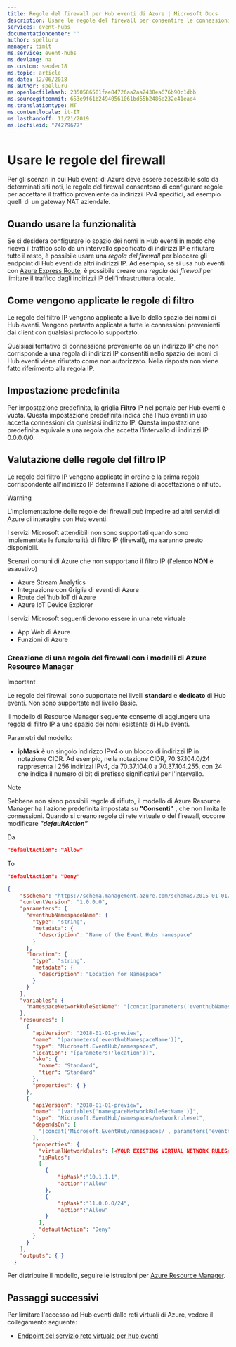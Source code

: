 ```yaml
---
title: Regole del firewall per Hub eventi di Azure | Microsoft Docs
description: Usare le regole del firewall per consentire le connessioni da indirizzi IP specifici ad Hub eventi di Azure.
services: event-hubs
documentationcenter: ''
author: spelluru
manager: timlt
ms.service: event-hubs
ms.devlang: na
ms.custom: seodec18
ms.topic: article
ms.date: 12/06/2018
ms.author: spelluru
ms.openlocfilehash: 2350586501fae84726aa2aa2438ea676b90c1dbb
ms.sourcegitcommit: 653e9f61b24940561061bd65b2486e232e41ead4
ms.translationtype: MT
ms.contentlocale: it-IT
ms.lasthandoff: 11/21/2019
ms.locfileid: "74279677"
---
```

# <a name="use-firewall-rules"></a>Usare le regole del firewall

Per gli scenari in cui Hub eventi di Azure deve essere accessibile solo da determinati siti noti, le regole del firewall consentono di configurare regole per accettare il traffico proveniente da indirizzi IPv4 specifici, ad esempio quelli di un gateway NAT aziendale.

## <a name="when-to-use"></a>Quando usare la funzionalità

Se si desidera configurare lo spazio dei nomi in Hub eventi in modo che riceva il traffico solo da un intervallo specificato di indirizzi IP e rifiutare tutto il resto, è possibile usare una *regola del firewall* per bloccare gli endpoint di Hub eventi da altri indirizzi IP. Ad esempio, se si usa hub eventi con [Azure Express Route][express-route], è possibile creare una *regola del firewall* per limitare il traffico dagli indirizzi IP dell'infrastruttura locale.

## <a name="how-filter-rules-are-applied"></a>Come vengono applicate le regole di filtro

Le regole del filtro IP vengono applicate a livello dello spazio dei nomi di Hub eventi. Vengono pertanto applicate a tutte le connessioni provenienti dai client con qualsiasi protocollo supportato.

Qualsiasi tentativo di connessione proveniente da un indirizzo IP che non corrisponde a una regola di indirizzi IP consentiti nello spazio dei nomi di Hub eventi viene rifiutato come non autorizzato. Nella risposta non viene fatto riferimento alla regola IP.

## <a name="default-setting"></a>Impostazione predefinita

Per impostazione predefinita, la griglia **Filtro IP** nel portale per Hub eventi è vuota. Questa impostazione predefinita indica che l'hub eventi in uso accetta connessioni da qualsiasi indirizzo IP. Questa impostazione predefinita equivale a una regola che accetta l'intervallo di indirizzi IP 0.0.0.0/0.

## <a name="ip-filter-rule-evaluation"></a>Valutazione delle regole del filtro IP

Le regole del filtro IP vengono applicate in ordine e la prima regola corrispondente all'indirizzo IP determina l'azione di accettazione o rifiuto.

>[!WARNING]
> L'implementazione delle regole del firewall può impedire ad altri servizi di Azure di interagire con Hub eventi.
>
> I servizi Microsoft attendibili non sono supportati quando sono implementate le funzionalità di filtro IP (firewall), ma saranno presto disponibili.
>
> Scenari comuni di Azure che non supportano il filtro IP (l'elenco **NON** è esaustivo)
> - Azure Stream Analytics
> - Integrazione con Griglia di eventi di Azure
> - Route dell'hub IoT di Azure
> - Azure IoT Device Explorer
>
> I servizi Microsoft seguenti devono essere in una rete virtuale
> - App Web di Azure
> - Funzioni di Azure

### <a name="creating-a-firewall-rule-with-azure-resource-manager-templates"></a>Creazione di una regola del firewall con i modelli di Azure Resource Manager

> [!IMPORTANT]
> Le regole del firewall sono supportate nei livelli **standard** e **dedicato** di Hub eventi. Non sono supportate nel livello Basic.

Il modello di Resource Manager seguente consente di aggiungere una regola di filtro IP a uno spazio dei nomi esistente di Hub eventi.

Parametri del modello:

- **ipMask** è un singolo indirizzo IPv4 o un blocco di indirizzi IP in notazione CIDR. Ad esempio, nella notazione CIDR, 70.37.104.0/24 rappresenta i 256 indirizzi IPv4, da 70.37.104.0 a 70.37.104.255, con 24 che indica il numero di bit di prefisso significativi per l'intervallo.

> [!NOTE]
> Sebbene non siano possibili regole di rifiuto, il modello di Azure Resource Manager ha l'azione predefinita impostata su **"Consenti"** , che non limita le connessioni.
> Quando si creano regole di rete virtuale o del firewall, occorre modificare ***"defaultAction"***
> 
> Da
> ```json
> "defaultAction": "Allow"
> ```
> To
> ```json
> "defaultAction": "Deny"
> ```
>

```json
{
    "$schema": "https://schema.management.azure.com/schemas/2015-01-01/deploymentTemplate.json#",
    "contentVersion": "1.0.0.0",
    "parameters": {
      "eventhubNamespaceName": {
        "type": "string",
        "metadata": {
          "description": "Name of the Event Hubs namespace"
        }
      },
      "location": {
        "type": "string",
        "metadata": {
          "description": "Location for Namespace"
        }
      }
    },
    "variables": {
      "namespaceNetworkRuleSetName": "[concat(parameters('eventhubNamespaceName'), concat('/', 'default'))]",
    },
    "resources": [
      {
        "apiVersion": "2018-01-01-preview",
        "name": "[parameters('eventhubNamespaceName')]",
        "type": "Microsoft.EventHub/namespaces",
        "location": "[parameters('location')]",
        "sku": {
          "name": "Standard",
          "tier": "Standard"
        },
        "properties": { }
      },
      {
        "apiVersion": "2018-01-01-preview",
        "name": "[variables('namespaceNetworkRuleSetName')]",
        "type": "Microsoft.EventHub/namespaces/networkruleset",
        "dependsOn": [
          "[concat('Microsoft.EventHub/namespaces/', parameters('eventhubNamespaceName'))]"
        ],
        "properties": {
          "virtualNetworkRules": [<YOUR EXISTING VIRTUAL NETWORK RULES>],
          "ipRules": 
          [
            {
                "ipMask":"10.1.1.1",
                "action":"Allow"
            },
            {
                "ipMask":"11.0.0.0/24",
                "action":"Allow"
            }
          ],
          "defaultAction": "Deny"
        }
      }
    ],
    "outputs": { }
  }
```

Per distribuire il modello, seguire le istruzioni per [Azure Resource Manager][lnk-deploy].

## <a name="next-steps"></a>Passaggi successivi

Per limitare l'accesso ad Hub eventi dalle reti virtuali di Azure, vedere il collegamento seguente:

- [Endpoint del servizio rete virtuale per hub eventi][lnk-vnet]

<!-- Links -->

[express-route]:  /azure/expressroute/expressroute-faqs#supported-services
[lnk-deploy]: ../azure-resource-manager/resource-group-template-deploy.md
[lnk-vnet]: event-hubs-service-endpoints.md
